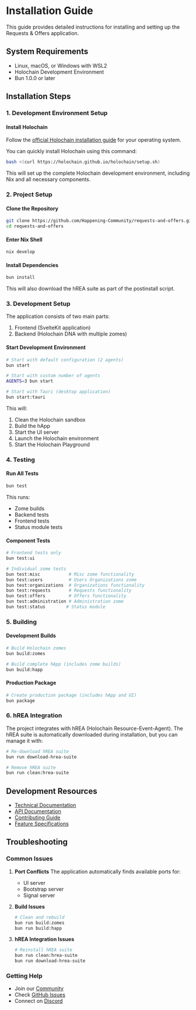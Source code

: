 # Installation Guide

This guide provides detailed instructions for installing and setting up the Requests & Offers application.

## System Requirements

- Linux, macOS, or Windows with WSL2
- Holochain Development Environment
- Bun 1.0.0 or later

## Installation Steps

### 1. Development Environment Setup

#### Install Holochain

Follow the [official Holochain installation guide](https://developer.holochain.org/get-started/#2-installing-holochain-development-environment) for your operating system.

You can quickly install Holochain using this command:

```bash
bash <(curl https://holochain.github.io/holochain/setup.sh)
```

This will set up the complete Holochain development environment, including Nix and all necessary components.

### 2. Project Setup

#### Clone the Repository

```bash
git clone https://github.com/Happening-Community/requests-and-offers.git
cd requests-and-offers
```

#### Enter Nix Shell

```bash
nix develop
```

#### Install Dependencies

```bash
bun install
```

This will also download the hREA suite as part of the postinstall script.

### 3. Development Setup

The application consists of two main parts:

1. Frontend (SvelteKit application)
2. Backend (Holochain DNA with multiple zomes)

#### Start Development Environment

```bash
# Start with default configuration (2 agents)
bun start

# Start with custom number of agents
AGENTS=3 bun start

# Start with Tauri (desktop application)
bun start:tauri
```

This will:

1. Clean the Holochain sandbox
2. Build the hApp
3. Start the UI server
4. Launch the Holochain environment
5. Start the Holochain Playground

### 4. Testing

#### Run All Tests

```bash
bun test
```

This runs:

- Zome builds
- Backend tests
- Frontend tests
- Status module tests

#### Component Tests

```bash
# Frontend tests only
bun test:ui

# Individual zome tests
bun test:misc           # Misc zome functionality
bun test:users          # Users Organizations zome
bun test:organizations  # Organizations functionality
bun test:requests       # Requests functionality
bun test:offers         # Offers functionality
bun test:administration # Administration zome
bun test:status        # Status module
```

### 5. Building

#### Development Builds

```bash
# Build Holochain zomes
bun build:zomes

# Build complete hApp (includes zome builds)
bun build:happ
```

#### Production Package

```bash
# Create production package (includes hApp and UI)
bun package
```

### 6. hREA Integration

The project integrates with hREA (Holochain Resource-Event-Agent). The hREA suite is automatically downloaded during installation, but you can manage it with:

```bash
# Re-download hREA suite
bun run download-hrea-suite

# Remove hREA suite
bun run clean:hrea-suite
```

## Development Resources

- [Technical Documentation](../technical/README.md)
- [API Documentation](../technical/zomes/)
- [Contributing Guide](./contributing.md)
- [Feature Specifications](../specifications/features.md)

## Troubleshooting

### Common Issues

1. **Port Conflicts**
   The application automatically finds available ports for:
   - UI server
   - Bootstrap server
   - Signal server

2. **Build Issues**

   ```bash
   # Clean and rebuild
   bun run build:zomes
   bun run build:happ
   ```

3. **hREA Integration Issues**

   ```bash
   # Reinstall hREA suite
   bun run clean:hrea-suite
   bun run download-hrea-suite
   ```

### Getting Help

- Join our [Community](https://happenings.community/)
- Check [GitHub Issues](https://github.com/Happening-Community/requests-and-offers/issues)
- Connect on [Discord](https://discord.gg/happening)
